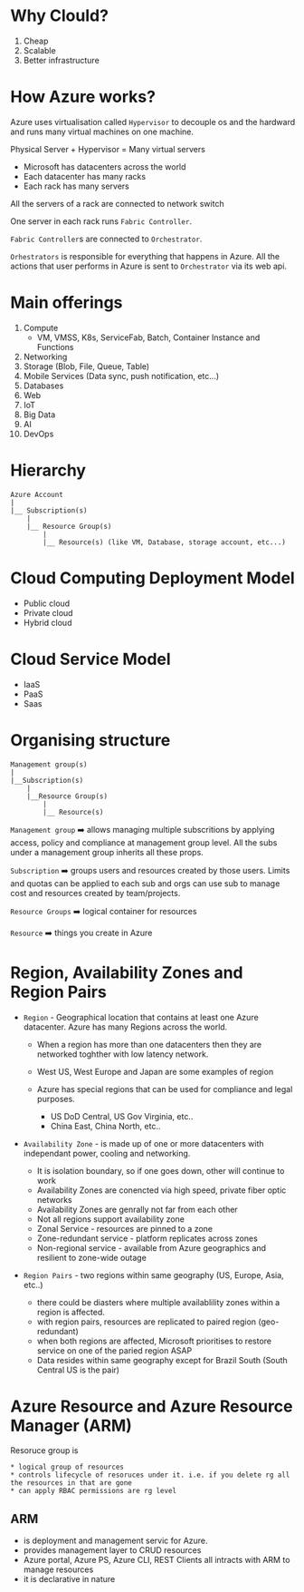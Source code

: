 # Why Clould? 

1. Cheap
2. Scalable
3. Better infrastructure

# How Azure works?

Azure uses virtualisation called `Hypervisor` to decouple os and the hardward and runs many virtual machines on one machine.

Physical Server + Hypervisor = Many virtual servers

* Microsoft has datacenters across the world
* Each datacenter has many racks
* Each rack has many servers

All the servers of a rack are connected to network switch

One server in each rack runs `Fabric Controller`.

`Fabric Controller`s are connected to `Orchestrator`.

`Orhestrators` is responsible for everything that happens in Azure. All the actions that user performs in Azure is sent to `Orchestrator` via its web api.

# Main offerings
1. Compute
    * VM, VMSS, K8s, ServiceFab, Batch, Container Instance and Functions
2. Networking
3. Storage (Blob, File, Queue, Table)
4. Mobile Services (Data sync, push notification, etc...)
5. Databases
6. Web
7. IoT
8. Big Data
9. AI
10. DevOps

# Hierarchy

```
Azure Account
|
|__ Subscription(s)
    |
    |__ Resource Group(s)
        |
        |__ Resource(s) (like VM, Database, storage account, etc...)

```

# Cloud Computing Deployment Model

* Public cloud
* Private cloud
* Hybrid cloud


# Cloud Service Model

* IaaS
* PaaS
* Saas

# Organising structure

```
Management group(s)
|
|__Subscription(s)
    |
    |__Resource Group(s)
        |
        |__ Resource(s)
```

`Management group` ➡️ allows managing multiple subscritions by applying access, policy and compliance at management group level. All the subs under a management group inherits all these props.


`Subscription` ➡️  groups users and resources created by those users. Limits and quotas can be applied to each sub and orgs can use sub to manage cost and resources created by team/projects.

`Resource Groups` ➡️  logical container for resources

`Resource` ➡️ things you create in Azure


# Region, Availability Zones and Region Pairs

* `Region` - Geographical location that contains at least one Azure datacenter. Azure has many Regions across the world. 

    * When a region has more than one datacenters then they are networked toghther with low latency network. 

    * West US, West Europe and Japan are some examples of region

    * Azure has special regions that can be used for compliance and legal purposes.
        
        * US DoD Central, US Gov Virginia, etc..
        * China East, China North, etc..

* `Availability Zone` - is made up of one or more datacenters with independant power, cooling and networking. 

    * It is isolation boundary, so if one goes down, other will continue to work
    * Availability Zones are conencted via high speed, private fiber optic networks
    * Availability Zones are genrally not far from each other
    * Not all regions support availability zone
    * Zonal Service - resources are pinned to a zone
    * Zone-redundant service - platform replicates across zones
    * Non-regional service - available from Azure geographics and resilient to zone-wide outage

* `Region Pairs` - two regions within same geography (US, Europe, Asia, etc..)
    * there could be diasters where multiple availablility zones within a region is affected.
    * with region pairs, resources are replicated to paired region (geo-redundant)
    * when both regions are affected, Microsoft prioritises to restore service on one of the paried region ASAP
    * Data resides within same geography except for Brazil South (South Central US is the pair)


# Azure Resource and Azure Resource Manager (ARM)

Resoruce group is

    * logical group of resources
    * controls lifecycle of resoruces under it. i.e. if you delete rg all the resources in that are gone
    * can apply RBAC permissions are rg level


## ARM 

* is deployment and management servic for Azure.
* provides management layer to CRUD resources
* Azure portal, Azure PS, Azure CLI, REST Clients all intracts with ARM to manage resources
* it is declarative in nature


